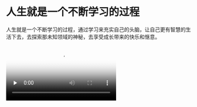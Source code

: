 # 人生就是一个不断学习的过程

人生就是一个不断学习的过程，通过学习来充实自己的头脑，让自己更有智慧的生活下去，去探索那未知领域的神秘，去享受成长带来的快乐和惬意。

<video id="video" controls="" preload="none" poster="3d">
      <source id="mp4" src="demo/demo2.mp4" type="video/mp4">
</video>


